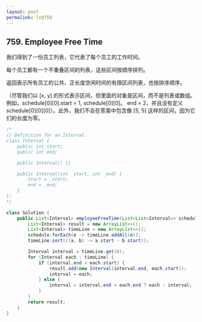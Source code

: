 ```yaml
---
layout: post
permalink: lc0759 
---
```


## 759. Employee Free Time

我们得到了一份员工列表，它代表了每个员工的工作时间。

每个员工都有一个不重叠区间的列表，这些区间按顺序排列。

返回表示所有员工的公共、正长度空闲时间的有限区间列表，也按排序顺序。

（尽管我们以 [x, y] 的形式表示区间，但里面的对象是区间，而不是列表或数组。例如，schedule[0][0].start = 1, schedule[0][0]。 end = 2，并且没有定义 schedule[0][0][0]）。此外，我们不会在答案中包含像 [5, 5] 这样的区间，因为它们的长度为零。

```java
/*
// Definition for an Interval.
class Interval {
    public int start;
    public int end;

    public Interval() {}

    public Interval(int _start, int _end) {
        start = _start;
        end = _end;
    }
};
*/

class Solution {
    public List<Interval> employeeFreeTime(List<List<Interval>> schedule) {
        List<Interval> result = new ArrayList<>();
        List<Interval> timeLine = new ArrayList<>();
        schedule.forEach(e -> timeLine.addAll(e));
        timeLine.sort(((a, b) -> a.start - b.start));

        Interval interval = timeLine.get(0);
        for (Interval each : timeLine) {
            if (interval.end < each.start) {
                result.add(new Interval(interval.end, each.start));
                interval = each;
            } else {
                interval = interval.end < each.end ? each : interval;
            }
        }
        return result;
    }
}
```